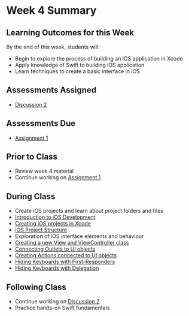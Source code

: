 # Week 4 Summary

## Learning Outcomes for this Week

By the end of this week, students will:

- Begin to explore the process of building an iOS application in Xcode
- Apply knowledge of Swift to building iOS application
- Learn techniques to create a basic interface in iOS

## Assessments Assigned

- [Discussion 2](/assessments/participation/discussion-2.md)

## Assessments Due

- [Assignment 1](/assessments/assignments/assignment-1.md)

## Prior to Class

- Review week 4 material
- Continue working on [Assignment 1](/assessments/assignments/assignment-1.md)

## During Class

- Create iOS projects and learn about project folders and files
- [Introduction to iOS Development](./intro-ios-development.md)
- [Creating iOS projects in Xcode](./create-ios-project.md)
- [iOS Project Structure](./ios-project-structure.md)
- Exploration of iOS interface elements and behaviour
- [Creating a new View and ViewController class](./view-controller.md)
- [Connecting Outlets to UI objects](./ui-outlet.md)
- [Creating Actions connected to UI objects](./ui-actions.md)
- [Hiding Keyboards with First-Responders](./hide-with-first-resp.md)
- [Hiding Keyboards with Delegation](./hide-with-deligation.md)

## Following Class

- Continue working on [Discussion 2](/assessments/participation/discussion-2.md)
- Practice hands-on Swift fundamentals
